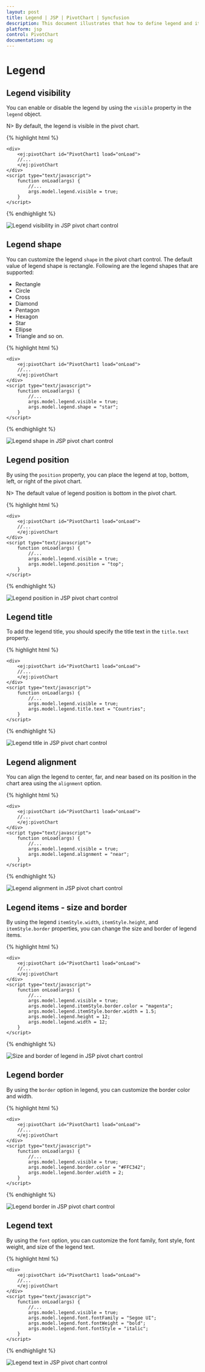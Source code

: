 ```yaml
---
layout: post
title: Legend | JSP | PivotChart | Syncfusion
description: This document illustrates that how to define legend and its functionalities in JSP PivotChart control
platform: jsp
control: PivotChart
documentation: ug
---
```


# Legend

## Legend visibility

You can enable or disable the legend by using the `visible` property in the `legend` object.

N> By default, the legend is visible in the pivot chart.

{% highlight html %}

	<div>
		<ej:pivotChart id="PivotChart1 load="onLoad">
		//...
		</ej:pivotChart
	</div>
	<script type="text/javascript">
		function onLoad(args) {
			//...
			args.model.legend.visible = true;
		}
	</script>

{% endhighlight %}

![Legend visibility in JSP pivot chart control](Legend_images/Legend_img1.png) 

## Legend shape
You can customize the legend `shape` in the pivot chart control. The default value of legend shape is rectangle. Following are the legend shapes that are supported:

* Rectangle
* Circle
* Cross
* Diamond
* Pentagon
* Hexagon
* Star
* Ellipse
* Triangle and so on.

{% highlight html %}

	<div>
		<ej:pivotChart id="PivotChart1 load="onLoad">
		//...
		</ej:pivotChart
	</div>
	<script type="text/javascript">
		function onLoad(args) {
			//...
			args.model.legend.visible = true;
			args.model.legend.shape = "star";
		}
	</script>

{% endhighlight %}

![Legend shape in JSP pivot chart control](Legend_images/Legend_img2.png) 

## Legend position
By using the `position` property, you can place the legend at top, bottom, left, or right of the pivot chart.

N> The default value of legend position is bottom in the pivot chart.

{% highlight html %}

	<div>
		<ej:pivotChart id="PivotChart1 load="onLoad">
		//...
		</ej:pivotChart
	</div>
	<script type="text/javascript">
		function onLoad(args) {
			//...
			args.model.legend.visible = true;
			args.model.legend.position = "top";
		}
	</script>

{% endhighlight %}

![Legend position in JSP pivot chart control](Legend_images/Legend_img3.png) 

## Legend title
To add the legend title, you should specify the title text in the `title.text` property.

{% highlight html %}

	<div>
		<ej:pivotChart id="PivotChart1 load="onLoad">
		//...
		</ej:pivotChart
	</div>
	<script type="text/javascript">
		function onLoad(args) {
			//...
			args.model.legend.visible = true;
			args.model.legend.title.text = "Countries";
		}
	</script>

{% endhighlight %}

![Legend title in JSP pivot chart control](Legend_images/Legend_img4.png) 

## Legend alignment
You can align the legend to center, far, and near based on its position in the chart area using the `alignment` option.
 
{% highlight html %}

	<div>
		<ej:pivotChart id="PivotChart1 load="onLoad">
		//...
		</ej:pivotChart
	</div>
	<script type="text/javascript">
		function onLoad(args) {
			//...
			args.model.legend.visible = true;
			args.model.legend.alignment = "near";
		}
	</script>

{% endhighlight %}

![Legend alignment in JSP pivot chart control](Legend_images/Legend_img5.png)

## Legend items - size and border
By using the legend `itemStyle.width`, `itemStyle.height`, and `itemStyle.border` properties, you can change the size and border of legend items.

{% highlight html %}

	<div>
		<ej:pivotChart id="PivotChart1 load="onLoad">
		//...
		</ej:pivotChart
	</div>
	<script type="text/javascript">
		function onLoad(args) {
			//...
			args.model.legend.visible = true;
			args.model.legend.itemStyle.border.color = "magenta";
			args.model.legend.itemStyle.border.width = 1.5;
			args.model.legend.height = 12;
			args.model.legend.width = 12;
		}
	</script>

{% endhighlight %}

![Size and border of legend in JSP pivot chart control](Legend_images/Legend_img6.png)
 
## Legend border
By using the `border` option in legend, you can customize the border color and width.

{% highlight html %}

	<div>
		<ej:pivotChart id="PivotChart1 load="onLoad">
		//...
		</ej:pivotChart
	</div>
	<script type="text/javascript">
		function onLoad(args) {
			//...
			args.model.legend.visible = true;
			args.model.legend.border.color = "#FFC342";
			args.model.legend.border.width = 2;
		}
	</script>

{% endhighlight %}

![Legend border in JSP pivot chart control](Legend_images/Legend_img7.png)

## Legend text
By using the `font` option, you can customize the font family, font style, font weight, and size of the legend text.

{% highlight html %}

	<div>
		<ej:pivotChart id="PivotChart1 load="onLoad">
		//...
		</ej:pivotChart
	</div>
	<script type="text/javascript">
		function onLoad(args) {
			//...
			args.model.legend.visible = true;
			args.model.legend.font.fontFamily = "Segoe UI";
			args.model.legend.font.fontWeight = "bold";
			args.model.legend.font.fontStyle = "italic";
		}
	</script>

{% endhighlight %}

![Legend text in JSP pivot chart control](Legend_images/Legend_img8.png)